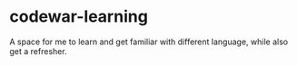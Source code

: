 # codewar-learning
A space for me to learn and get familiar with different language, while also get a refresher.
